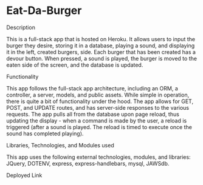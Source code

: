 # Eat-Da-Burger

Description

This is a full-stack app that is hosted on Heroku. It allows users to input the burger they desire, storing it in a database, playing a sound, and displaying it in the left, created burgers, side. Each burger that has been created has a devour button. When pressed, a sound is played, the burger is moved to the eaten side of the screen, and the database is updated.


Functionality

This app follows the full-stack app architecture, including an ORM, a controller, a server, models, and public assets. While simple in operation, there is quite a bit of functionality under the hood. The app allows for GET, POST, and UPDATE routes, and has server-side responses to the various requests. The app pulls all from the database upon page reload, thus updating the display - when a command is made by the user, a reload is triggered (after a sound is played. The reload is timed to execute once the sound has completed playing).

Libraries, Technologies, and Modules used

This app uses the following external technologies, modules, and libraries: JQuery, DOTENV, express, express-handlebars, mysql, JAWSdb.

Deployed Link
